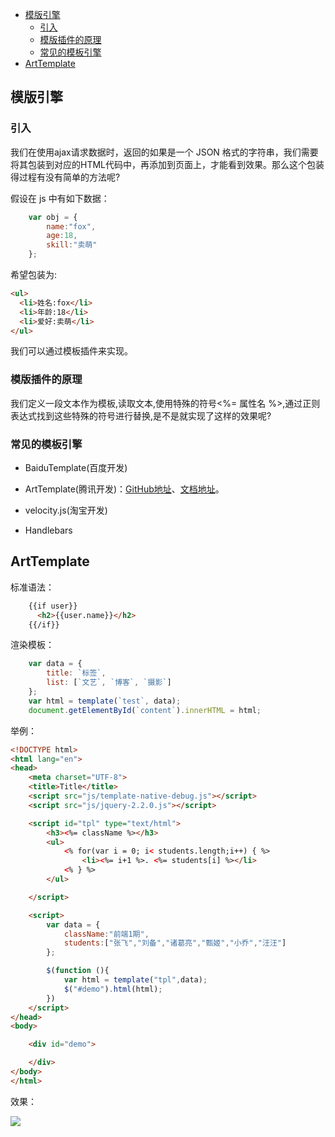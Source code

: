 <!-- MarkdownTOC -->

- [模版引擎](#%E6%A8%A1%E7%89%88%E5%BC%95%E6%93%8E)
    - [引入](#%E5%BC%95%E5%85%A5)
    - [模版插件的原理](#%E6%A8%A1%E7%89%88%E6%8F%92%E4%BB%B6%E7%9A%84%E5%8E%9F%E7%90%86)
    - [常见的模板引擎](#%E5%B8%B8%E8%A7%81%E7%9A%84%E6%A8%A1%E6%9D%BF%E5%BC%95%E6%93%8E)
- [ArtTemplate](#arttemplate)

<!-- /MarkdownTOC -->


<a id="%E6%A8%A1%E7%89%88%E5%BC%95%E6%93%8E"></a>
## 模版引擎

<a id="%E5%BC%95%E5%85%A5"></a>
### 引入

我们在使用ajax请求数据时，返回的如果是一个 JSON 格式的字符串，我们需要将其包装到对应的HTML代码中，再添加到页面上，才能看到效果。那么这个包装得过程有没有简单的方法呢?


假设在 js 中有如下数据：



```javascript
	var obj = {
		name:"fox",
		age:18,
		skill:"卖萌"
	};
```

希望包装为:

```html
<ul>
  <li>姓名:fox</li>
  <li>年龄:18</li>
  <li>爱好:卖萌</li>
</ul>
```


我们可以通过模板插件来实现。

<a id="%E6%A8%A1%E7%89%88%E6%8F%92%E4%BB%B6%E7%9A%84%E5%8E%9F%E7%90%86"></a>
### 模版插件的原理

我们定义一段文本作为模板,读取文本,使用特殊的符号<%= 属性名 %>,通过正则表达式找到这些特殊的符号进行替换,是不是就实现了这样的效果呢?

<a id="%E5%B8%B8%E8%A7%81%E7%9A%84%E6%A8%A1%E6%9D%BF%E5%BC%95%E6%93%8E"></a>
### 常见的模板引擎

- BaiduTemplate(百度开发)

- ArtTemplate(腾讯开发)：[GitHub地址](https://github.com/aui/art-template)、[文档地址](https://aui.github.io/art-template/zh-cn/docs/)。

- velocity.js(淘宝开发)

- Handlebars


<a id="arttemplate"></a>
##  ArtTemplate


标准语法：




```html
	{{if user}}
	  <h2>{{user.name}}</h2>
	{{/if}}
```




渲染模板：


```javascript
	var data = {
		title: `标签`,
		list: [`文艺`, `博客`, `摄影`]
	};
	var html = template(`test`, data);
	document.getElementById(`content`).innerHTML = html;
```


举例：



```html
<!DOCTYPE html>
<html lang="en">
<head>
    <meta charset="UTF-8">
    <title>Title</title>
    <script src="js/template-native-debug.js"></script>
    <script src="js/jquery-2.2.0.js"></script>

    <script id="tpl" type="text/html">
        <h3><%= className %></h3>
        <ul>
            <% for(var i = 0; i< students.length;i++) { %>
                <li><%= i+1 %>. <%= students[i] %></li>
            <% } %>
        </ul>

    </script>

    <script>
        var data = {
            className:"前端1期",
            students:["张飞","刘备","诸葛亮","甄姬","小乔","汪汪"]
        };

        $(function (){
            var html = template("tpl",data);
            $("#demo").html(html);
        })
    </script>
</head>
<body>

    <div id="demo">

    </div>
</body>
</html>
```


效果：

![](http://img.smyhvae.com/20180301_1223.png)

